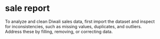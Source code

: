 # sale report
 To analyze and clean Diwali sales data, first import the dataset and inspect for inconsistencies, such as missing values, duplicates, and outliers. Address these by filling, removing, or correcting data.
